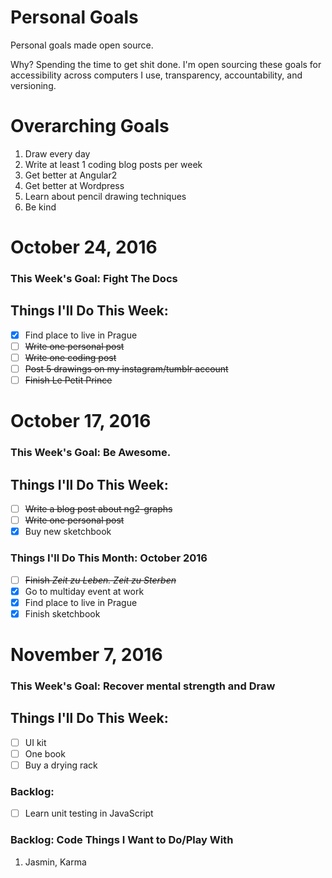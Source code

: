 Personal Goals
==============

Personal goals made open source.

Why? Spending the time to get shit done. I'm open sourcing these goals for accessibility across computers I use, transparency, accountability, and versioning.

# Overarching Goals
1. Draw every day
2. Write at least 1 coding blog posts per week
3. Get better at Angular2
4. Get better at Wordpress
5. Learn about pencil drawing techniques
6. Be kind

# October 24, 2016

### This Week's Goal: Fight The Docs

## Things I'll Do This Week:
- [x] Find place to live in Prague
- [ ] ~~Write one personal post~~
- [ ] ~~Write one coding post~~
- [ ] ~~Post 5 drawings on my instagram/tumblr account~~
- [ ] ~~Finish Le Petit Prince~~

# October 17, 2016

### This Week's Goal: Be Awesome.

## Things I'll Do This Week:
- [ ] ~~Write a blog post about ng2-graphs~~
- [ ] ~~Write one personal post~~
- [x] Buy new sketchbook

### Things I'll Do This Month: October 2016
- [ ] ~~Finish *Zeit zu Leben. Zeit zu Sterben*~~
- [x] Go to multiday event at work
- [x] Find place to live in Prague
- [x] Finish sketchbook

# November 7, 2016

### This Week's Goal: Recover mental strength and Draw

## Things I'll Do This Week:
- [ ] UI kit
- [ ] One book
- [ ] Buy a drying rack

### Backlog:
- [ ] Learn unit testing in JavaScript

### Backlog: Code Things I Want to Do/Play With
1. Jasmin, Karma
